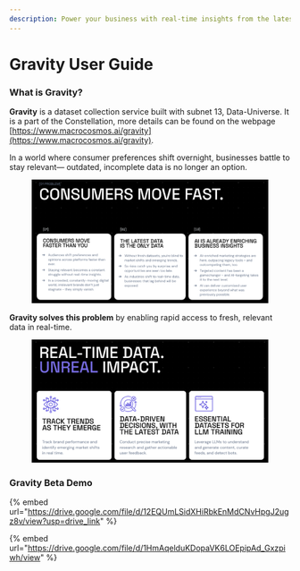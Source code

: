 ```yaml
---
description: Power your business with real-time insights from the latest data
---
```


# Gravity User Guide

### **What is Gravity?**

**Gravity** is a dataset collection service built with subnet 13, Data-Universe. It is a part of the Constellation, more details can be found on the webpage [https://www.macrocosmos.ai/gravity](https://www.macrocosmos.ai/gravity).

In a world where consumer preferences shift overnight, businesses battle to stay relevant— outdated, incomplete data is no longer an option.

<figure><img src="../../.gitbook/assets/Screenshot 2025-03-05 at 16.59.27.png" alt=""><figcaption></figcaption></figure>

**Gravity solves this problem** by enabling rapid access to fresh, relevant data in real-time.

<figure><img src="../../.gitbook/assets/Screenshot 2025-03-05 at 16.57.29.png" alt=""><figcaption></figcaption></figure>

### Gravity Beta Demo

{% embed url="https://drive.google.com/file/d/12EQUmLSidXHiRbkEnMdCNvHpgJ2ugz8v/view?usp=drive_link" %}

{% embed url="https://drive.google.com/file/d/1HmAqelduKDopaVK6LOEpipAd_Gxzpiwh/view" %}
